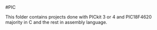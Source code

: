 #PIC

This folder contains projects done with PICkit 3 or 4 and PIC18F4620 majority in C and the rest in assembly language.
